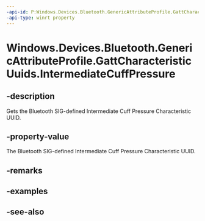 ```yaml
---
-api-id: P:Windows.Devices.Bluetooth.GenericAttributeProfile.GattCharacteristicUuids.IntermediateCuffPressure
-api-type: winrt property
---
```


<!-- Property syntax
public System.Guid IntermediateCuffPressure { get; }
-->

# Windows.Devices.Bluetooth.GenericAttributeProfile.GattCharacteristicUuids.IntermediateCuffPressure

## -description
Gets the Bluetooth SIG-defined Intermediate Cuff Pressure Characteristic UUID.

## -property-value
The Bluetooth SIG-defined Intermediate Cuff Pressure Characteristic UUID.

## -remarks

## -examples

## -see-also

